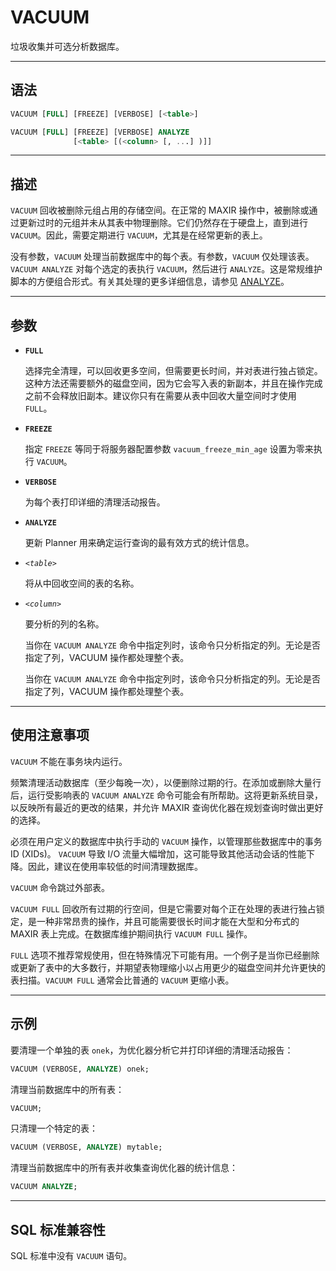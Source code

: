 VACUUM
=====

垃圾收集并可选分析数据库。


---

语法
--------

```sql
VACUUM [FULL] [FREEZE] [VERBOSE] [<table>]

VACUUM [FULL] [FREEZE] [VERBOSE] ANALYZE
              [<table> [(<column> [, ...] )]]
```


---

描述
----------

`VACUUM` 回收被删除元组占用的存储空间。在正常的 MAXIR 操作中，被删除或通过更新过时的元组并未从其表中物理删除。它们仍然存在于硬盘上，直到进行 `VACUUM`。因此，需要定期进行 `VACUUM`，尤其是在经常更新的表上。

没有参数，`VACUUM` 处理当前数据库中的每个表。有参数，`VACUUM` 仅处理该表。
`VACUUM ANALYZE` 对每个选定的表执行 `VACUUM`，然后进行 `ANALYZE`。这是常规维护脚本的方便组合形式。有关其处理的更多详细信息，请参见 [ANALYZE](/maxir/Reference_Manual/sql-commands/analyze.md)。


---


参数
----------

- **`FULL`**

    选择完全清理，可以回收更多空间，但需要更长时间，并对表进行独占锁定。这种方法还需要额外的磁盘空间，因为它会写入表的新副本，并且在操作完成之前不会释放旧副本。建议你只有在需要从表中回收大量空间时才使用 `FULL`。

- **`FREEZE`**

    指定 `FREEZE` 等同于将服务器配置参数 `vacuum_freeze_min_age` 设置为零来执行 `VACUUM`。

- **`VERBOSE`**

    为每个表打印详细的清理活动报告。

- **`ANALYZE`**

    更新 Planner 用来确定运行查询的最有效方式的统计信息。

- *`<table>`*

    将从中回收空间的表的名称。

- *`<column>`*

    要分析的列的名称。

    当你在 `VACUUM ANALYZE` 命令中指定列时，该命令只分析指定的列。无论是否指定了列，VACUUM 操作都处理整个表。 

    当你在 `VACUUM ANALYZE` 命令中指定列时，该命令只分析指定的列。无论是否指定了列，VACUUM 操作都处理整个表。 


---

使用注意事项
----------

`VACUUM` 不能在事务块内运行。

频繁清理活动数据库（至少每晚一次），以便删除过期的行。在添加或删除大量行后，运行受影响表的 `VACUUM ANALYZE` 命令可能会有所帮助。这将更新系统目录，以反映所有最近的更改的结果，并允许 MAXIR 查询优化器在规划查询时做出更好的选择。

必须在用户定义的数据库中执行手动的 `VACUUM` 操作，以管理那些数据库中的事务 ID (XIDs)。
`VACUUM` 导致 I/O 流量大幅增加，这可能导致其他活动会话的性能下降。因此，建议在使用率较低的时间清理数据库。

`VACUUM` 命令跳过外部表。

`VACUUM FULL` 回收所有过期的行空间，但是它需要对每个正在处理的表进行独占锁定，是一种非常昂贵的操作，并且可能需要很长时间才能在大型和分布式的 MAXIR 表上完成。在数据库维护期间执行 `VACUUM FULL` 操作。

`FULL` 选项不推荐常规使用，但在特殊情况下可能有用。一个例子是当你已经删除或更新了表中的大多数行，并期望表物理缩小以占用更少的磁盘空间并允许更快的表扫描。`VACUUM FULL` 通常会比普通的 `VACUUM` 更缩小表。

---

示例
----------

要清理一个单独的表 `onek`，为优化器分析它并打印详细的清理活动报告：

```sql
VACUUM (VERBOSE, ANALYZE) onek;
```

清理当前数据库中的所有表：

```sql
VACUUM;
```

只清理一个特定的表：

```sql
VACUUM (VERBOSE, ANALYZE) mytable;
```

清理当前数据库中的所有表并收集查询优化器的统计信息：

```sql
VACUUM ANALYZE;
```


---

SQL 标准兼容性
-------------

SQL 标准中没有 `VACUUM` 语句。
